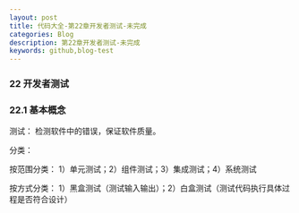 ```yaml
---
layout: post
title: 代码大全-第22章开发者测试-未完成
categories: Blog
description: 第22章开发者测试-未完成
keywords: github,blog-test
---
```

### 22 开发者测试

### 22.1 基本概念

测试： 检测软件中的错误，保证软件质量。

分类：

按范围分类： 1）单元测试；2）组件测试；3）集成测试；4）系统测试

按方式分类： 1）黑盒测试（测试输入输出）；2）白盒测试（测试代码执行具体过程是否符合设计）


